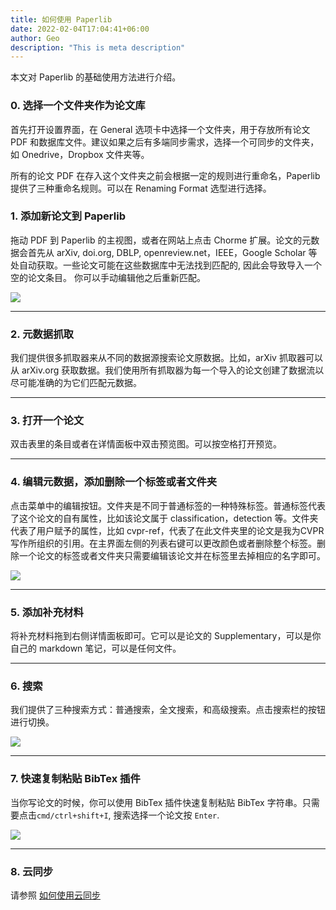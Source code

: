 ```yaml
---
title: 如何使用 Paperlib
date: 2022-02-04T17:04:41+06:00
author: Geo
description: "This is meta description"
---
```


本文对 Paperlib 的基础使用方法进行介绍。

### 0. 选择一个文件夹作为论文库

首先打开设置界面，在 General 选项卡中选择一个文件夹，用于存放所有论文 PDF 和数据库文件。建议如果之后有多端同步需求，选择一个可同步的文件夹，如 Onedrive，Dropbox 文件夹等。

所有的论文 PDF 在存入这个文件夹之前会根据一定的规则进行重命名，Paperlib 提供了三种重命名规则。可以在 Renaming Format 选型进行选择。

### 1. 添加新论文到 Paperlib

拖动 PDF 到 Paperlib 的主视图，或者在网站上点击 Chorme 扩展。论文的元数据会首先从 arXiv, doi.org, DBLP, openreview.net，IEEE，Google Scholar 等处自动获取。一些论文可能在这些数据库中无法找到匹配的, 因此会导致导入一个空的论文条目。 你可以手动编辑他之后重新匹配。

![](/images/blog/intro/add.png)

-----

### 2. 元数据抓取

我们提供很多抓取器来从不同的数据源搜索论文原数据。比如，arXiv 抓取器可以从 arXiv.org 获取数据。我们使用所有抓取器为每一个导入的论文创建了数据流以尽可能准确的为它们匹配元数据。

-----

### 3. 打开一个论文 

双击表里的条目或者在详情面板中双击预览图。可以按空格打开预览。

-----

### 4. 编辑元数据，添加删除一个标签或者文件夹

点击菜单中的编辑按钮。文件夹是不同于普通标签的一种特殊标签。普通标签代表了这个论文的自有属性，比如该论文属于 classification，detection 等。文件夹代表了用户赋予的属性，比如 cvpr-ref，代表了在此文件夹里的论文是我为CVPR写作所组织的引用。在主界面左侧的列表右键可以更改颜色或者删除整个标签。删除一个论文的标签或者文件夹只需要编辑该论文并在标签里去掉相应的名字即可。

![](/images/blog/intro/edit.png)

-----

### 5. 添加补充材料

将补充材料拖到右侧详情面板即可。它可以是论文的 Supplementary，可以是你自己的 markdown 笔记，可以是任何文件。

-----

### 6. 搜索

我们提供了三种搜索方式：普通搜索，全文搜索，和高级搜索。点击搜索栏的按钮进行切换。

![](/images/blog/intro/search.png)

-----

### 7. 快速复制粘贴 BibTex 插件

当你写论文的时候，你可以使用 BibTex 插件快速复制粘贴 BibTex 字符串。只需要点击`cmd/ctrl+shift+I`, 搜索选择一个论文按 `Enter`.

![](/images/blog/intro/plugin.png)


-----

### 8. 云同步

请参照 [如何使用云同步](/cn/blog/sync/)

